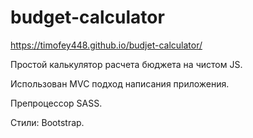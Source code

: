# budget-calculator
https://timofey448.github.io/budjet-calculator/

Простой калькулятор расчета бюджета на чистом JS.

Использован MVC подход написания приложения.

Препроцессор SASS.

Стили: Bootstrap.
